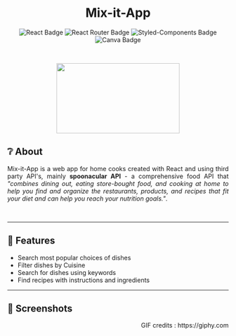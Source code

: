 <h1 align="center">Mix-it-App</h1>

<div align="center">
  
![React Badge](https://img.shields.io/badge/React-20232A?style=for-the-badge&logo=react&logoColor=61DAFB)
![React Router Badge](https://img.shields.io/badge/React_Router-CA4245?style=for-the-badge&logo=react-router&logoColor=white)
![Styled-Components Badge](https://img.shields.io/badge/styledcomponents-DB7093?style=for-the-badge&logo=styled-components&logoColor=white)
![Canva Badge](https://img.shields.io/badge/canva-00C4CC?style=for-the-badge&logo=canva&logoColor=white)
  
</div>

<br/><p align="center"><img src="https://media.giphy.com/media/xT0xePLIUyxnXso8co/giphy.gif" width="280" height="160"/></p>

## ❔ About

<p align="justify">Mix-it-App is a web app for home cooks created with React and using third party API's, mainly <b>spoonacular API</b> - a comprehensive food API that <i>"combines dining out, eating store-bought food, and cooking at home to help you find and organize the restaurants, products, and recipes that fit your diet and can help you reach your nutrition goals."</i>.</p><br/>

---

## 🍳 Features

- Search most popular choices of dishes
- Filter dishes by Cuisine
- Search for dishes using keywords
- Find recipes with instructions and ingredients

---

## 📸 Screenshots


<p align="right">GIF credits : https://giphy.com</p>